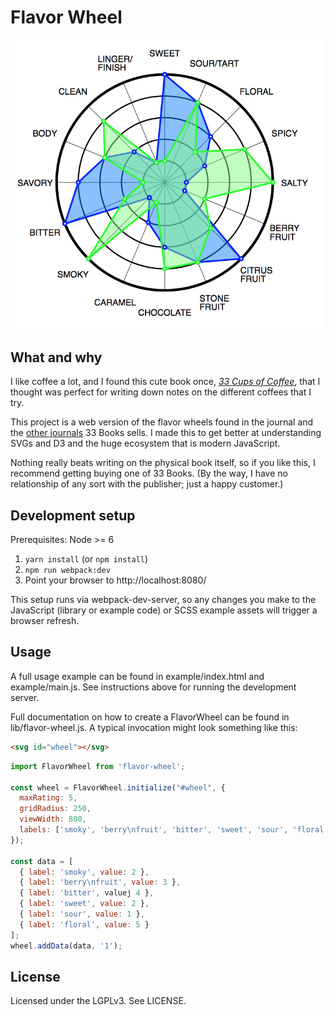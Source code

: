 # Flavor Wheel

<img src="docs/readme-intro.png" alt="Screenshot demo" width=500>

## What and why

I like coffee a lot, and I found this cute book once, [_33 Cups of
Coffee_](https://www.33books.com/products/33-coffees), that I thought was
perfect for writing down notes on the different coffees that I try.

This project is a web version of the flavor wheels found in the journal and the
[other journals](https://www.33books.com/collections/books) 33 Books sells. I
made this to get better at understanding SVGs and D3 and the huge ecosystem that
is modern JavaScript.

Nothing really beats writing on the physical book itself, so if you like this, I
recommend getting buying one of 33 Books. (By the way, I have no relationship of
any sort with the publisher; just a happy customer.)

## Development setup

Prerequisites: Node >= 6

1. `yarn install` (or `npm install`)
2. `npm run webpack:dev`
3. Point your browser to http://localhost:8080/

This setup runs via webpack-dev-server, so any changes you make to the
JavaScript (library or example code) or SCSS example assets will trigger a
browser refresh.

## Usage

A full usage example can be found in example/index.html and example/main.js.
See instructions above for running the development server.

Full documentation on how to create a FlavorWheel can be found in
lib/flavor-wheel.js. A typical invocation might look something like this:

```html
<svg id="wheel"></svg>
```

```js
import FlavorWheel from 'flavor-wheel';

const wheel = FlavorWheel.initialize("#wheel", {
  maxRating: 5,
  gridRadius: 250,
  viewWidth: 800,
  labels: ['smoky', 'berry\nfruit', 'bitter', 'sweet', 'sour', 'floral']
});

const data = [
  { label: 'smoky', value: 2 },
  { label: 'berry\nfruit', value: 3 },
  { label: 'bitter', valuej 4 },
  { label: 'sweet', value: 2 },
  { label: 'sour', value: 1 },
  { label: 'floral', value: 5 }
];
wheel.addData(data, '1');
```

## License

Licensed under the LGPLv3. See LICENSE.
